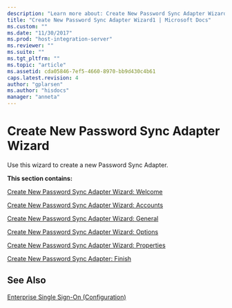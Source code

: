 ```yaml
---
description: "Learn more about: Create New Password Sync Adapter Wizard"
title: "Create New Password Sync Adapter Wizard1 | Microsoft Docs"
ms.custom: ""
ms.date: "11/30/2017"
ms.prod: "host-integration-server"
ms.reviewer: ""
ms.suite: ""
ms.tgt_pltfrm: ""
ms.topic: "article"
ms.assetid: cda05846-7ef5-4660-8970-bb9d430c4b61
caps.latest.revision: 4
author: "gplarsen"
ms.author: "hisdocs"
manager: "anneta"
---
```

# Create New Password Sync Adapter Wizard
Use this wizard to create a new Password Sync Adapter.  
  
 **This section contains:**  
  
 [Create New Password Sync Adapter Wizard: Welcome](../core/create-new-password-sync-adapter-wizard-welcome2.md)  
  
 [Create New Password Sync Adapter Wizard: Accounts](../core/create-new-password-sync-adapter-wizard-accounts2.md)  
  
 [Create New Password Sync Adapter Wizard: General](../core/create-new-password-sync-adapter-wizard-general2.md)  
  
 [Create New Password Sync Adapter Wizard: Options](../core/create-new-password-sync-adapter-wizard-options1.md)  
  
 [Create New Password Sync Adapter Wizard: Properties](../core/create-new-password-sync-adapter-wizard-properties1.md)  
  
 [Create New Password Sync Adapter: Finish](../core/create-new-password-sync-adapter-finish2.md)  
  
## See Also  
 [Enterprise Single Sign-On (Configuration)](../core/enterprise-single-sign-on-configuration-1.md)
